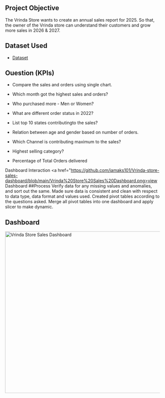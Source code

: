 ## Project Objective
The Vrinda Store wants to create an annual sales report for 2025. So that, the owner of the Vrinda store can understand their customers and grow more sales in 2026 & 2027.
## Dataset Used
- <a href ="https://github.com/iamaks101/Vrinda-store-sales-dashboard/blob/main/Store%20data%20Analysis.xlsx">Dataset</a>
## Ouestion (KPIs)
- Compare the sales and orders using single chart.

- Which month got the highest sales and orders?

- Who purchased more - Men or Women?

- What are different order status in 2022?

- List top 10 states contributingto the sales?

- Relation between age and gender based on number of orders.

- Which Channel is contributing maximum to the sales?

- Highest selling category?

- Percentage of Total Orders delivered

Dashboard Interaction <a href="https://github.com/iamaks101/Vrinda-store-sales-dashboard/blob/main/Vrinda%20Store%20Sales%20Dashboard.png>view Dashboard</a>
##Process
Verify data for any missing values and anomalies, and sort out the same.
Made sure data is consistent and clean with respect to data type, data format and values used.
Created pivot tables according to the questions asked.
Merge all pivot tables into one dashboard and apply slicer to make dynamic.
## Dashboard
<img width="1156" height="527" alt="Vrinda Store Sales Dashboard" src="https://github.com/user-attachments/assets/ec4d5a51-1954-47a0-bde1-c0d0facfa48e" />

